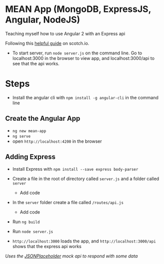 # MEAN App (MongoDB, ExpressJS, Angular, NodeJS)

Teaching myself how to use Angular 2 with an Express api

Following this [helpful guide](https://scotch.io/tutorials/mean-app-with-angular-2-and-the-angular-cli) on scotch.io.

- To start server, run `node server.js` on the command line.
  Go to localhost:3000 in the browser to view app, and localhost:3000/api to see that the api works.

# Steps

- Install the angular cli with `npm install -g angular-cli` in the command line

## Create the Angular App

- `ng new mean-app`
- `ng serve`
- open `http://localhost:4200` in the browser

## Adding Express

- Install Express with `npm install --save express body-parser`

- Create a file in the root of directory called `server.js` and a folder called `server`
  - Add code

- In the `server` folder create a file called `/routes/api.js`
  - Add code

- Run `ng build`

- Run `node server.js`

- `http://localhost:3000` loads the app, and `http://localhost:3000/api` shows that the express api works

*Uses the [JSONPlaceholder](https://jsonplaceholder.typicode.com/) mock api to respond with some data*
